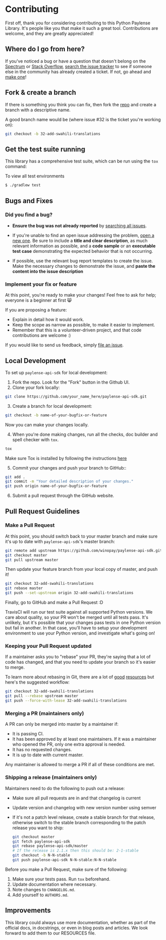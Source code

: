 # Contributing

First off, thank you for considering contributing to this Python Paylense Library. It's people like you that make it such a great tool. Contributions are welcome, and they are greatly appreciated!

## Where do I go from here?

If you've noticed a bug or have a question that doesn't belong on the
[Spectrum](https://spectrum.chat/paylense-api-sdk/) or [Stack Overflow](https://stackoverflow.com/), [search the issue tracker](https://github.com/winopay/paylense-api-sdk/issues) to see if
someone else in the community has already created a ticket. If not, go ahead and
[make one](https://github.com/winopay/paylense-api-sdk/issues/new/choose)! 



## Fork & create a branch

If there is something you think you can fix, then fork the [repo](https://github.com/winopay/paylense-api-sdk) and create a branch with a descriptive name.

A good branch name would be (where issue #32 is the ticket you're working on):

```sh
git checkout -b 32-add-swahili-translations
```

## Get the test suite running

This library has a comprehensive test suite, which can be run using the `tox` command:

To view all test environments

```sh
$ ./gradlew test
``` 

## Bugs and Fixes

### Did you find a bug?

* **Ensure the bug was not already reported** by [searching all issues](https://github.com/winopay/paylense-api-sdk/issues).

* If you're unable to find an open issue addressing the problem,
  [open a new one](https://github.com/winopay/paylense-api-sdk/issues/new/choose). Be sure to include a **title and clear
  description**, as much relevant information as possible, and a **code sample**
  or an **executable test case** demonstrating the expected behavior that is not
  occurring.

* If possible, use the relevant bug report templates to create the issue.
  Make the necessary changes to demonstrate the issue, and **paste the content into the
  issue description**

### Implement your fix or feature

At this point, you're ready to make your changes! Feel free to ask for help;
everyone is a beginner at first :smile_cat:

If you are proposing a feature:

* Explain in detail how it would work.
* Keep the scope as narrow as possible, to make it easier to implement.
* Remember that this is a volunteer-driven project, and that code contributions are welcome :)

If you would like to send us feedback, simply [file an issue](https://github.com/winopay/paylense-java-sdk/issues/new/choose).

## Local Development

To set up `paylense-api-sdk` for local development:

1. Fork the repo. Look for the "Fork" button in the Github UI.
2. Clone your fork locally:

```sh
git clone https://github.com/your_name_here/paylense-api-sdk.git
```

3. Create a branch for local development:
```sh
git checkout -b name-of-your-bugfix-or-feature
```

Now you can make your changes locally.

4. When you're done making changes, run all the checks, doc builder and spell checker with `tox`. 
```sh
tox
```
Make sure Tox is installed by following the instructions [here](http://tox.readthedocs.io/en/latest/install.html)

5. Commit your changes and push your branch to GitHub::

```sh
git add .
git commit -m "Your detailed description of your changes."
git push origin name-of-your-bugfix-or-feature
```

6. Submit a pull request through the GitHub website.

## Pull Request Guidelines

### Make a Pull Request

At this point, you should switch back to your master branch and make sure it's
up to date with `paylense-api-sdk`'s master branch:

```sh
git remote add upstream https://github.com/winopay/paylense-api-sdk.git
git checkout master
git pull upstream master
```

Then update your feature branch from your local copy of master, and push it!

```sh
git checkout 32-add-swahili-translations
git rebase master
git push --set-upstream origin 32-add-swahili-translations
```

Finally, go to GitHub and make a Pull Request :D

TravisCI will run our test suite against all supported Python versions. We care
about quality, so your PR won't be merged until all tests pass. It's unlikely,
but it's possible that your changes pass tests in one Python version but fail in
another. In that case, you'll have to setup your development environment to use your Python version, and investigate what's going on!

### Keeping your Pull Request updated

If a maintainer asks you to "rebase" your PR, they're saying that a lot of code has changed, and that you need to update your branch so it's easier to merge.

To learn more about rebasing in Git, there are a lot of [good](https://www.atlassian.com/git/tutorials/rewriting-history/git-rebase) [resources](https://git-scm.com/book/en/v2/Git-Branching-Rebasing) but here's the suggested workflow:

```sh
git checkout 32-add-swahili-translations
git pull --rebase upstream master
git push --force-with-lease 32-add-swahili-translations
```

### Merging a PR (maintainers only)

A PR can only be merged into master by a maintainer if:

* It is passing CI.
* It has been approved by at least one maintainers. If it was a maintainer who opened the PR, only one extra approval is needed.
* It has no requested changes.
* It is up to date with current master.

Any maintainer is allowed to merge a PR if all of these conditions are met.

### Shipping a release (maintainers only)

Maintainers need to do the following to push out a release:

* Make sure all pull requests are in and that changelog is current
* Update version and changelog with new version number using semver
* If it's not a patch level release, create a stable branch for that release,
  otherwise switch to the stable branch corresponding to the patch release you
  want to ship:

  ```sh
  git checkout master
  git fetch paylense-api-sdk
  git rebase paylense-api-sdk/master
  # If the release is 2.1.x then this should be: 2-1-stable
  git checkout -b N-N-stable
  git push paylense-api-sdk N-N-stable:N-N-stable
  ```

Before you make a Pull Request, make sure of the following: 

1. Make sure your tests pass. Run `tox` beforehand.
2. Update documentation where necessary.
3. Note changes to `CHANGELOG.md`.
4. Add yourself to `AUTHORS.md`.

## Improvements

This library could always use more documentation, whether as part of the official docs, in docstrings, or even in blog posts and articles. We look forward to add them to our RESOURCES file.

